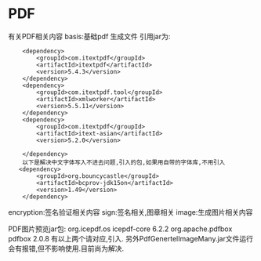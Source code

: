 # PDF
有关PDF相关内容
basis:基础pdf 生成文件
引用jar为:

        <dependency>
            <groupId>com.itextpdf</groupId>
            <artifactId>itextpdf</artifactId>
            <version>5.4.3</version>
        </dependency>
        <dependency>
            <groupId>com.itextpdf.tool</groupId>
            <artifactId>xmlworker</artifactId>
            <version>5.5.11</version>
        </dependency>
        <dependency>
            <groupId>com.itextpdf</groupId>
            <artifactId>itext-asian</artifactId>
            <version>5.2.0</version>

        </dependency>
        以下是解决中文字体写入不进去问题,引入的包,如果用自带的字体库,不用引入
       <dependency>
            <groupId>org.bouncycastle</groupId>
            <artifactId>bcprov-jdk15on</artifactId>
            <version>1.49</version>
        </dependency>
        
encryption:签名验证相关内容
sign:签名相关,图章相关
image:生成图片相关内容


PDF图片预览jar包:
<dependency>
            <groupId>org.icepdf.os</groupId>
            <artifactId>icepdf-core</artifactId>
            <version>6.2.2</version>
        </dependency>
        <!--pdf文件转图片-->
        <!-- https://mvnrepository.com/artifact/org.apache.pdfbox/pdfbox -->
        <dependency>
            <groupId>org.apache.pdfbox</groupId>
            <artifactId>pdfbox</artifactId>
            <version>2.0.8</version>
        </dependency>
有以上两个请对应,引入.
另外PdfGenertelImageMany.jar文件运行会有报错,但不影响使用.目前尚为解决.
        
        
